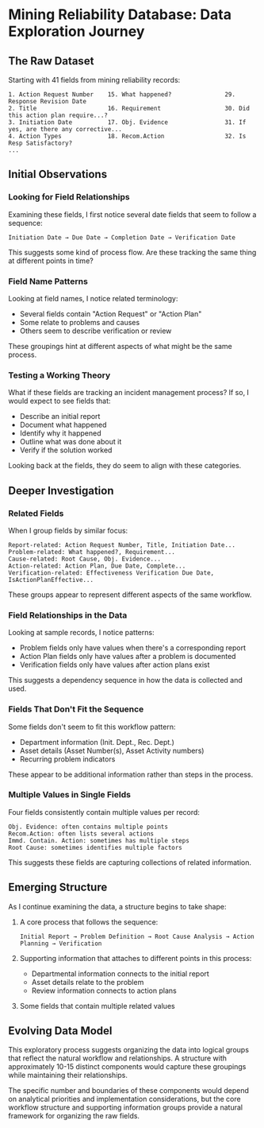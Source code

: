 # Mining Reliability Database: Data Exploration Journey

## The Raw Dataset

Starting with 41 fields from mining reliability records:

```
1. Action Request Number    15. What happened?               29. Response Revision Date
2. Title                    16. Requirement                  30. Did this action plan require...?
3. Initiation Date          17. Obj. Evidence                31. If yes, are there any corrective...
4. Action Types             18. Recom.Action                 32. Is Resp Satisfactory?
...
```

## Initial Observations

### Looking for Field Relationships

Examining these fields, I first notice several date fields that seem to follow a sequence:

```
Initiation Date → Due Date → Completion Date → Verification Date
```

This suggests some kind of process flow. Are these tracking the same thing at different points in time?

### Field Name Patterns

Looking at field names, I notice related terminology:
- Several fields contain "Action Request" or "Action Plan"
- Some relate to problems and causes
- Others seem to describe verification or review

These groupings hint at different aspects of what might be the same process.

### Testing a Working Theory

What if these fields are tracking an incident management process? If so, I would expect to see fields that:
- Describe an initial report
- Document what happened
- Identify why it happened
- Outline what was done about it
- Verify if the solution worked

Looking back at the fields, they do seem to align with these categories.

## Deeper Investigation

### Related Fields

When I group fields by similar focus:

```
Report-related: Action Request Number, Title, Initiation Date...
Problem-related: What happened?, Requirement...
Cause-related: Root Cause, Obj. Evidence...
Action-related: Action Plan, Due Date, Complete...
Verification-related: Effectiveness Verification Due Date, IsActionPlanEffective...
```

These groups appear to represent different aspects of the same workflow.

### Field Relationships in the Data

Looking at sample records, I notice patterns:
- Problem fields only have values when there's a corresponding report
- Action Plan fields only have values after a problem is documented
- Verification fields only have values after action plans exist

This suggests a dependency sequence in how the data is collected and used.

### Fields That Don't Fit the Sequence

Some fields don't seem to fit this workflow pattern:
- Department information (Init. Dept., Rec. Dept.)
- Asset details (Asset Number(s), Asset Activity numbers)
- Recurring problem indicators

These appear to be additional information rather than steps in the process.

### Multiple Values in Single Fields

Four fields consistently contain multiple values per record:
```
Obj. Evidence: often contains multiple points
Recom.Action: often lists several actions
Immd. Contain. Action: sometimes has multiple steps
Root Cause: sometimes identifies multiple factors
```

This suggests these fields are capturing collections of related information.

## Emerging Structure

As I continue examining the data, a structure begins to take shape:

1. A core process that follows the sequence:
   ```
   Initial Report → Problem Definition → Root Cause Analysis → Action Planning → Verification
   ```

2. Supporting information that attaches to different points in this process:
   - Departmental information connects to the initial report
   - Asset details relate to the problem
   - Review information connects to action plans

3. Some fields that contain multiple related values

## Evolving Data Model

This exploratory process suggests organizing the data into logical groups that reflect the natural workflow and relationships. A structure with approximately 10-15 distinct components would capture these groupings while maintaining their relationships.

The specific number and boundaries of these components would depend on analytical priorities and implementation considerations, but the core workflow structure and supporting information groups provide a natural framework for organizing the raw fields.